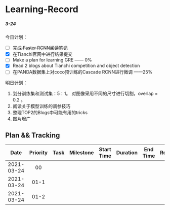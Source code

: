 # Learning-Record

##### 3-24

今日计划：

- [ ] ~~完成 Faster RCNN阅读笔记~~
- [x] 在Tianchi官网中进行结果提交
- [ ] Make a plan for learning GRE —— 0%
- [x] Read 2 blogs about Tianchi competition and object detection
- [ ] 在PANDA数据集上对coco预训练的Cascade RCNN进行微调 ——25%

明日计划：

1. 划分训练集和测试集：5：1。
   对图像采用不同的尺寸进行切割，overlap = 0.2 。
2. 阅读关于模型训练的调参技巧
3. 整理TOP2的Blogs中可能有用的tricks
4. 图片增广

## Plan && Tracking

|    Date    | Priority | Task | Milestone | Start Time | Duration | End Time | Result |
| :--------: | :------: | :--: | :-------: | :--------: | :------: | :------: | :----: |
| 2021-03-24 |    00    |      |           |            |          |          |        |
| 2021-03-24 |   01-1   |      |           |            |          |          |        |
| 2021-03-24 |   01-2   |      |           |            |          |          |        |

